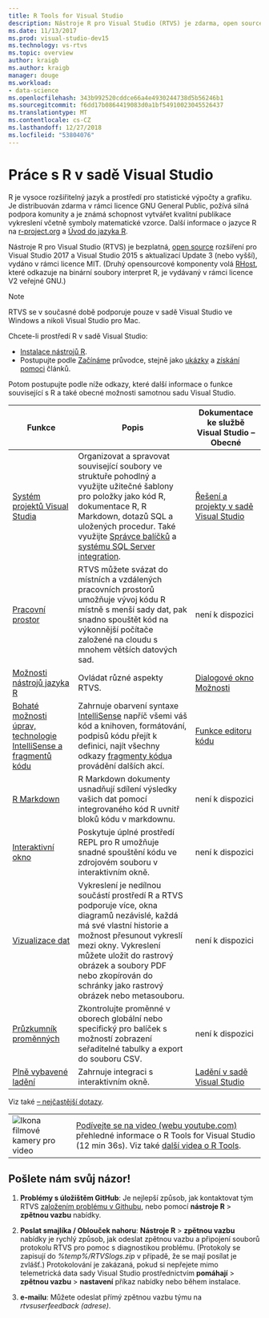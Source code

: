 ```yaml
---
title: R Tools for Visual Studio
description: Nástroje R pro Visual Studio (RTVS) je zdarma, open source rozšíření, která poskytuje mnoho funkcí jazyka, včetně IntelliSense, ladění a vzdálené pracovní prostory.
ms.date: 11/13/2017
ms.prod: visual-studio-dev15
ms.technology: vs-rtvs
ms.topic: overview
author: kraigb
ms.author: kraigb
manager: douge
ms.workload:
- data-science
ms.openlocfilehash: 343b992520cddce66a4e4930244738d5b56246b1
ms.sourcegitcommit: f6dd17b0864419083d0a1bf54910023045526437
ms.translationtype: MT
ms.contentlocale: cs-CZ
ms.lasthandoff: 12/27/2018
ms.locfileid: "53804076"
---
```

# <a name="work-with-r-in-visual-studio"></a>Práce s R v sadě Visual Studio

R je vysoce rozšiřitelný jazyk a prostředí pro statistické výpočty a grafiku. Je distribuován zdarma v rámci licence GNU General Public, požívá silná podpora komunity a je známá schopnost vytvářet kvalitní publikace vykreslení včetně symboly matematické vzorce. Další informace o jazyce R na [r-project.org](https://www.r-project.org/about.html) a [Úvod do jazyka R](https://cran.r-project.org/doc/manuals/r-release/R-intro.html).

Nástroje R pro Visual Studio (RTVS) je bezplatná, [open source](https://github.com/microsoft/RTVS) rozšíření pro Visual Studio 2017 a Visual Studio 2015 s aktualizací Update 3 (nebo vyšší), vydáno v rámci licence MIT. (Druhý opensourcové komponenty volá [RHost](https://github.com/microsoft/R-Host), které odkazuje na binární soubory interpret R, je vydávaný v rámci licence V2 veřejné GNU.)

> [!Note]
> RTVS se v současné době podporuje pouze v sadě Visual Studio ve Windows a nikoli Visual Studio pro Mac.

Chcete-li prostředí R v sadě Visual Studio:

- [Instalace nástrojů R](installing-r-tools-for-visual-studio.md).
- Postupujte podle [Začínáme](getting-started-with-r.md) průvodce, stejně jako [ukázky](getting-started-samples.md) a [získání pomoci](getting-started-help.md) článků.

Potom postupujte podle níže odkazy, které další informace o funkce související s R a také obecné možnosti samotnou sadu Visual Studio.

| Funkce | Popis | Dokumentace ke službě Visual Studio – Obecné |
| --- | --- | --- |
| [Systém projektů Visual Studia](r-projects-in-visual-studio.md) | Organizovat a spravovat související soubory ve struktuře pohodlný a využijte užitečné šablony pro položky jako kód R, dokumentace R, R Markdown, dotazů SQL a uložených procedur. Také využijte [Správce balíčků](r-package-manager-in-visual-studio.md) a [systému SQL Server integration](integrating-sql-server-with-r.md).  | [Řešení a projekty v sadě Visual Studio](../ide/solutions-and-projects-in-visual-studio.md) |
| [Pracovní prostor](r-workspaces-in-visual-studio.md) | RTVS můžete svázat do místních a vzdálených pracovních prostorů umožňuje vývoj kódu R místně s menší sady dat, pak snadno spouštět kód na výkonnější počítače založené na cloudu s mnohem větších datových sad. | není k dispozici |
| [Možnosti nástrojů jazyka R](options-for-r-tools-in-visual-studio.md) | Ovládat různé aspekty RTVS. | [Dialogové okno Možnosti](../ide/reference/options-dialog-box-visual-studio.md) |
| [Bohaté možnosti úprav, technologie IntelliSense a fragmentů kódu](editing-r-code-in-visual-studio.md) | Zahrnuje obarvení syntaxe [IntelliSense](r-intellisense.md) napříč všemi váš kód a knihoven, formátování, podpisů kódu přejít k definici, najít všechny odkazy [fragmenty kódu](code-snippets-for-r.md)a provádění dalších akcí. | [Funkce editoru kódu](../ide/writing-code-in-the-code-and-text-editor.md) |
| [R Markdown](rmarkdown-with-r-in-visual-studio.md) | R Markdown dokumenty usnadňují sdílení výsledky vašich dat pomocí integrovaného kód R uvnitř bloků kódu v markdownu. | není k dispozici |
| [Interaktivní okno](interactive-repl-for-r-in-visual-studio.md) | Poskytuje úplné prostředí REPL pro R umožňuje snadné spouštění kódu ve zdrojovém souboru v interaktivním okně. | není k dispozici |
| [Vizualizace dat](visualizing-data-with-r-in-visual-studio.md) | Vykreslení je nedílnou součástí prostředí R a RTVS podporuje více, okna diagramů nezávislé, každá má své vlastní historie a možnost přesunout vykreslí mezi okny. Vykreslení můžete uložit do rastrový obrázek a soubory PDF nebo zkopírován do schránky jako rastrový obrázek nebo metasouboru.  | není k dispozici |
| [Průzkumník proměnných](variable-explorer.md) | Zkontrolujte proměnné v oborech globální nebo specifický pro balíček s možností zobrazení seřaditelné tabulky a export do souboru CSV. | není k dispozici |
| [Plně vybavené ladění](debugging-r-in-visual-studio.md) | Zahrnuje integraci s interaktivním okně. | [Ladění v sadě Visual Studio](/visualstudio/debugger/debugger-feature-tour) |

Viz také [– nejčastější dotazy](faq.md).

|   |   |
|---|---|
| ![Ikona filmové kamery pro video](../install/media/video-icon.png "Sledovat video") | [Podívejte se na video (webu youtube.com)](https://www.youtube.com/watch?v=dll3IS1bfWQ) přehledné informace o R Tools for Visual Studio (12 min 36s). Viz také [další videa o R Tools](https://www.youtube.com/results?search_query=R+Tools+for+visual+studio). |

## <a name="send-us-your-feedback"></a>Pošlete nám svůj názor!

1. **Problémy s úložištěm GitHub**: Je nejlepší způsob, jak kontaktovat tým RTVS [založením problému v Githubu](https://github.com/Microsoft/RTVS/issues), nebo pomocí **nástroje R** > **zpětnou vazbu** nabídky.

1. **Poslat smajlíka / Oblouček nahoru**: **Nástroje R** > **zpětnou vazbu** nabídky je rychlý způsob, jak odeslat zpětnou vazbu a připojení souborů protokolu RTVS pro pomoc s diagnostikou problému. (Protokoly se zapisují do *%temp%/RTVSlogs.zip* v případě, že se mají posílat je zvlášť.) Protokolování je zakázaná, pokud si nepřejete mimo telemetrická data sady Visual Studio prostřednictvím **pomáhají** > **zpětnou vazbu** > **nastavení** příkaz nabídky nebo během instalace.

1. **e-mailu**: Můžete odeslat přímý zpětnou vazbu týmu na *rtvsuserfeedback (adrese)*.
